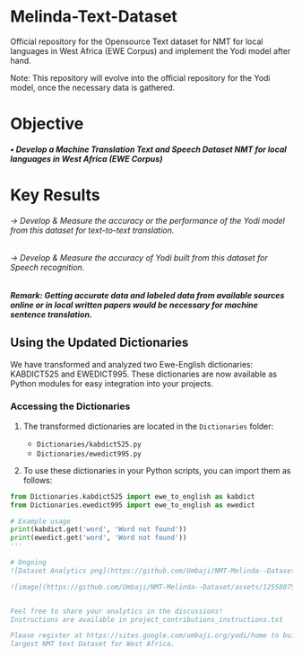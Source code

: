 # Melinda-Text-Dataset
Official repository for the Opensource Text dataset for NMT for local languages in West Africa (EWE Corpus) and implement the Yodi model after hand. 

Note: This repository will evolve into the official repository for the Yodi model, once the necessary data is gathered.

# Objective

##### • Develop a Machine Translation Text and Speech Dataset NMT for local languages in West Africa (EWE Corpus)

# Key Results 

###### -> Develop & Measure the accuracy or the performance of the Yodi model from this dataset for text-to-text translation.

###### -> Develop & Measure the accuracy of Yodi built from this dataset for Speech recognition.

##### Remark: Getting accurate data and labeled data from available sources online or in local written papers would be necessary for machine sentence translation. 

## Using the Updated Dictionaries

We have transformed and analyzed two Ewe-English dictionaries: KABDICT525 and EWEDICT995. These dictionaries are now available as Python modules for easy integration into your projects.

### Accessing the Dictionaries

1. The transformed dictionaries are located in the `Dictionaries` folder:
   - `Dictionaries/kabdict525.py`
   - `Dictionaries/ewedict995.py`

2. To use these dictionaries in your Python scripts, you can import them as follows:

```python
from Dictionaries.kabdict525 import ewe_to_english as kabdict
from Dictionaries.ewedict995 import ewe_to_english as ewedict

# Example usage
print(kabdict.get('word', 'Word not found'))
print(ewedict.get('word', 'Word not found'))
'''

# Ongoing
![Dataset Analytics png](https://github.com/Umbaji/NMT-Melinda--Dataset/assets/125580751/48cd7ba5-bbb8-4eb4-b04f-8d901be176a1)

![image](https://github.com/Umbaji/NMT-Melinda--Dataset/assets/125580751/2850be94-fd74-4f61-b757-fc228a5c61b4)


Feel free to share your analytics in the discussions!
Instructions are available in project_contributions_instructions.txt

Please register at https://sites.google.com/umbaji.org/yodi/home to build the 
largest NMT text Dataset for West Africa.


